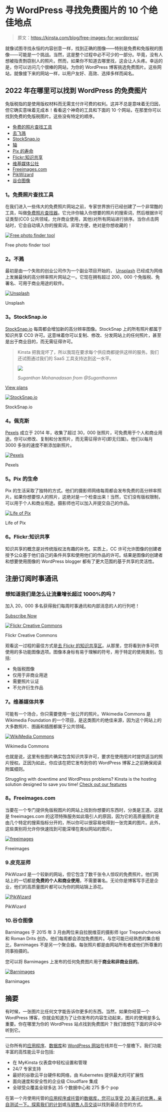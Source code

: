 # 为 WordPress 寻找免费图片的 10 个绝佳地点

> 原文：<https://kinsta.com/blog/free-images-for-wordpress/>

就像试图寻找永恒的内容创意一样，找到正确的图像——特别是免费和免版税的图像——可能是一个挑战。当然，这是整个过程中必不可少的一部分。毕竟，没有人想被指责剽窃别人的照片。然而，如果你不知道去哪里找，这会让人头疼。幸运的是，你可以访问几个很棒的网站，为你的 WordPress 博客挑选免费图片。这些网站，就像接下来的网站一样，以用户友好、高效、选择多样而闻名。

## 2022 年在哪里可以找到 WordPress 的免费图片

免版税指的是使用版权材料而无需支付许可费的权利。这并不总是意味着无归因，但它确实意味着无成本！看看这个神奇的工具和下面的 10 个网站，在那里你可以找到免费的免版税图片。这些没有特定的顺序。

*   [免费的照片查找工具](#free-photo-finder-tool)
*   [去飞溅](#unsplash)
*   [StockSnap.io](#stocksnap)
*   [轴](#pexels)
*   [Pix 的寿命](#life-of-pix)
*   [Flickr:知识共享](#flickr)
*   [维基媒体公社](#wikimedia-commons)
*   [Freeimages.com](#freeimages)
*   [PikWizard](#pikwizard)
*   [谷仓图像](#barnimages)

### 1。免费照片查找工具

在我们进入一些伟大的免费照片网站之前，专家世界旅行已经创建了一个非常酷的工具，叫做[免费照片查找器](https://expertworldtravel.com/free-photo-finder/)。它允许你输入你想要的照片的搜索词，然后根据许可证类型(CC0 公共领域，允许商业使用，其他)对所有网站进行排序。当你点击网站时，它会自动填入你的搜索词。非常方便，绝对是你想收藏的！

[![Free photo finder tool](img/cb58aee499d6f9bfc54153a2d525d39e.png)](https://expertworldtravel.com/free-photo-finder/)

Free photo finder tool



### 2。不溅

最初是由一个失败的创业公司作为一个副业项目开始的， [Unsplash](https://unsplash.com) 已经成为网络上发展最快的高分辨率照片网站之一。它现在拥有超过 200，000 个免版税、免署名、可用于商业用途的软件。

[![Unsplash](img/f9c442ab9233d6bf4f23a49e69962070.png)](https://unsplash.com)

Unsplash



### 3。StockSnap.io

[StockSnap.io](https://stocksnap.io/) 每周都会增加新的高分辨率图像。StockSnap 上的所有照片都属于知识共享 CC0 许可。这意味着你可以复制、修改、分发网站上的任何照片，甚至是出于商业目的，而无需征得许可。





> Kinsta 把我宠坏了，所以我现在要求每个供应商都提供这样的服务。我们还试图通过我们的 SaaS 工具支持达到这一水平。
> 
> <footer class="wp-block-kinsta-client-quote__footer">
> 
> ![](img/60f15faa5735bd2437bf9dada5ee9192.png)
> 
> <cite class="wp-block-kinsta-client-quote__cite">Suganthan Mohanadasan from @Suganthanmn</cite></footer>

[View plans](https://kinsta.com/plans/)

[![StockSnap.io](img/d3c297e704cea9c87a4ceddbd48abdb5.png)](https://stocksnap.io/)

StockSnap.io



### 4。佩克斯

[Pexels](https://www.pexels.com/) 成立于 2014 年，收集了超过 30，000 张照片，可免费用于个人和商业用途。你可以修改、复制和分发照片，而无需征得许可(即无归属)。他们以每月 3000 多张的速度不断添加新照片。

[![Pexels](img/103d4ba646709e20912a6c4f878a87ed.png)](https://www.pexels.com/)

Pexels



### 5。Pix 的生命

Pix 的生活采取了独特的方式。他们的摄影师网络每周都会发布免费的高分辨率照片。如果你想要惊人的照片，这绝对是一个检查出来！当然，它们没有版权限制，可以用于个人和商业用途。摄影师也可以加入并提交自己的作品。

[![Life of Pix](img/ed9f461d353ba28e473c6f6850a99a80.png)](http://www.lifeofpix.com/)

Life of Pix



### 6。Flickr:知识共享

知识共享的概念是对传统版权法有趣的补充。实质上，CC 许可允许图像的创建者授予公众基于他们自己的条件共享和使用他们的作品的许可。结果是图像的创建者和想要使用图像的 WordPress blogger 都有了更大范围的基于共享的灵活性。

## 注册订阅时事通讯



### 想知道我们是怎么让流量增长超过 1000%的吗？

加入 20，000 多名获得我们每周时事通讯和内部消息的人的行列吧！

[Subscribe Now](#newsletter)

[![Flickr Creative Commons](img/a4823545336b211299122b6824001e0c.png)](https://www.flickr.com/creativecommons/)

Flickr Creative Commons



观看这一过程的最佳方式是[去 Flickr 的知识共享区](https://www.flickr.com/creativecommons/ "go to Flickr’s Creative Comments section")。从那里，您将看到许多可供使用的多功能图像选项。图像本身标有易于理解的符号，用于特定的使用类别，包括:

*   免版税图像
*   仅用于非商业用途
*   需要照片认证
*   不允许衍生作品

### 7。维基媒体共享

可能有一个场合，你只需要使用一张公开的照片。Wikimedia Commons 是 Wikimedia Foundation 的一个项目，是这类图片的绝佳来源，因为这个网站上的大多数照片、图画和插图都属于公共领域。

[![WikiMedia Commons](img/2e8faf65d5cae224647ea664ed571585.png)](https://commons.wikimedia.org/wiki/Main_Page)

Wikimedia Commons



也就是说，这里有些图片确实包含知识共享许可，要求在使用图片时提供适当的照片授权。正因为如此，你应该在把它发布到你的 WordPress 博客上之前确保阅读附属细则。

Struggling with downtime and WordPress problems? Kinsta is the hosting solution designed to save you time! [Check out our features](https://kinsta.com/features/)

### 8。Freeimages.com

当要在一个专门提供免版税图片的网站上找到你想要的东西时，分类是王道。这就是 freeimages.com 的这项特殊服务如此吸引人的原因，因为它的高质量图片是由几个特定的搜索指标分开的，所以你可以很容易地得到一张完美的图片。此外，这些类别将允许你快速找到可能深埋在类似网站的图片。

[![freeimages](img/07683db872f034aa26d4cd48f4025151.png)](http://www.freeimages.com/)

Freeimages



### 9.皮克巫师

PikWizard 是一个较新的网站，但它包含了数千张令人惊叹的免费照片。他们网站上的一切都是**免费的个人和商业使用**，不需要署名。无论你是博客写手还是企业，他们的高质量图片都可以为你的网站锦上添花。

[![PikWizard](img/312b58185f07fbb4227014e9657b3159.png)](https://pikwizard.com/)

PikWizard



### 10.谷仓图像

Barnimages 于 2015 年 3 月由两位来自拉脱维亚的摄影师 Igor Trepeshchenok 和 Roman Drits 创办。他们每周都会添加免费图片。与您可能已经熟悉的集合相比，Barnimages 不是另一个聚合器。每张照片都是由网站所有者或他们所尊重的同事拍摄的。

您可以将 Barnimages 上发布的任何免费图片用于**商业和非商业目的**。

[![Barnimages](img/543925c7aaf56c5824a73d273c78eda7.png)](https://barnimages.com/)

Barnimages



## 摘要

有时候，一张图片比任何文字能告诉你更多的东西。当然，如果你经营一个 WordPress 博客，你就会知道为了让你发布的内容生动起来，图片的使用是多么重要。你在哪里为你的 WordPress 站点找到免费图片？我们很想在下面的评论中听到它。

* * *

让你所有的[应用程序](https://kinsta.com/application-hosting/)、[数据库](https://kinsta.com/database-hosting/)和 [WordPress 网站](https://kinsta.com/wordpress-hosting/)在线并在一个屋檐下。我们功能丰富的高性能云平台包括:

*   在 MyKinsta 仪表盘中轻松设置和管理
*   24/7 专家支持
*   最好的谷歌云平台硬件和网络，由 Kubernetes 提供最大的可扩展性
*   面向速度和安全性的企业级 Cloudflare 集成
*   全球受众覆盖全球多达 35 个数据中心和 275 多个 pop

在第一个月使用托管的[应用程序或托管](https://kinsta.com/application-hosting/)的[数据库，您可以享受 20 美元的优惠，亲自测试一下。探索我们的](https://kinsta.com/database-hosting/)[计划](https://kinsta.com/plans/)或[与销售人员交谈](https://kinsta.com/contact-us/)以找到最适合您的方式。